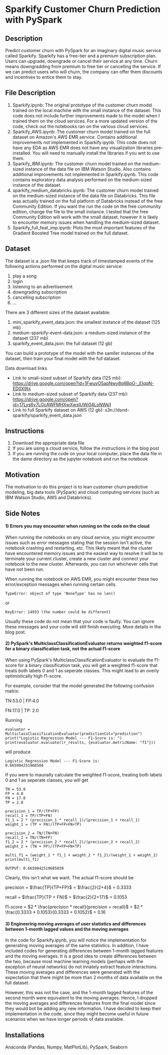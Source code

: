 # Sparkify Customer Churn Prediction with PySpark

## Description
Predict customer churn with PySpark for an imaginary digital music service called Sparkify. Sparkify has a free-tier and a premium subscription plan. Users can upgrade, downgrade or cancel their service at any time. Churn means downgradding from premium to free tier or cancelling the service. If we can predict users who will churn, the company can offer them discounts and incentives to entice them to stay.

## File Description
1. Sparkify.ipynb: The original prototype of the customer churn model trained on the local machine with the small instance of the dataset. This code does not include further improvements made to the model when I trained them on the cloud services. For a more updated version of the code, check out the notebooks ran on the various cloud services.
2. Sparkify_AWS.ipynb: The customer churn model trained on the full dataset on Amazon's AWS EMR service. Contains additional improvements not implemented in Sparkify.ipynb. This code does not have any EDA as AWS EMR does not have any visualization libraries pre-installed. You will need to manually install the libraries if you wnt to use them.
3. Sparkify_IBM.ipynb: The customer churn model trained on the medium-sized instance of the data file on IBM Watson Studio. Also contains additional improvements not implemented in Sparkify.ipynb. This code contains exploratory data analysis performed on the medium-sized instance of the dataset.
4. sparkify_medium_databricks.ipynb: The customer churn model trained on the medium-sized instance of the data file on Databricks. This file was actually trained on the full platform of Databricks instead of the free Community Edition. If you want the run the code on the free community edition, change the file to the small instance. I tested that the free Community Edition will work with the small dataset, however it is likely to encounter memory issues when handling the medium-sized dataset.
5. Sparkify_full_feat_imp.ipynb: Plots the most important features of the Gradient Boosted Tree model trained on the full dataset.

## Dataset
The dataset is a .json file that keeps track of timestamped events of the following actions performed on the digital music service:
1. play a song
2. login
3. listening to an advertisement
4. downgrading subscription
5. cancelling subscription
6. ...

There are 3 different sizes of the dataset available:
1. mini_sparkify_event_data.json: the smallest instance of the dataset (125 mb)
2. medium-sparkify-event-data.json: a medium-sized instance of the dataset (237 mb)
3. sparkify_event_data.json: the full dataset (12 gb)

You can build a prototype of the model with the samller instances of the dataset, then train your final model with the full dataset.

Data download links
* Link to small-sized subset of Sparkify data (125 mb): https://drive.google.com/open?id=1FwuyO5apNwy8q6BpG-_EIqqN-ED0X9tx
* Link to medium-sized subset of Sparkify data (237 mb): https://drive.google.com/open?id=17Lys6v7LOcAWFMHXwXwslUWj04LoNWp1
* Link to full Sparkify dataset on AWS (12 gb): s3n://dsnd-sparkify/sparkify_event_data.json

## Instructions
1. Download the appropriate data file
2. If you are using a cloud service, follow the instructions in the blog post
3. If you are running the code on your local computer, place the data file in the dame directory as the jupyter notebook and run the notebook

## Motivation
The motivation to do this project is to lean customer churn predictive modeling, big data tools (PySpark) and cloud computing services (such as IBM Watson Studio, AWS and Databricks).

## Side Notes
#### 1) Errors you may encounter when running on the code on the cloud
When running the notebooks on any cloud service, you might encounter issues such as error messages stating that the session isn't active, the notebook crashing and restarting, etc. This likely meant that the cluster have encountered memory issues and the easiest way to resolve it will be to terminate your current cluster, create a new cluster and connect your notebook to the new cluster. Afterwards, you can run whichever cells that have not been run.

When running the notebook on AWS EMR, you might encounter these two error/exception messages when running certain cells.
```
TypeError: object of type 'NoneType' has no len()
```
or
```
KeyError: 14933 (the number could be different)
```
Usually these code do not mean that your code is faulty. You can ignore these messages and your code will still finish executing. More details in the blog post.

#### 2) PySpark's MulticlassClassificationEvaluator returns weighted f1-score for a binary classification task, not the actual f1-score
When using PySpark's MulticlassClassificationEvaluator to evaluate the f1-score for a binary classification task, you will get a weighted f1-score that treats both labels 0 and 1 as seperate classes. This might lead to an overly optimistically high f1-score.

For example, consider that the model generated the following confusion matrix:

TN:53.0 | FP:4.0

FN:17.0 | TP: 2.0

Running
```
evaluator = MulticlassClassificationEvaluator(predictionCol="prediction")
print("Logistic Regression Model --- F1-Score is: ")
print(evaluator.evaluate(lr_results, {evaluator.metricName: "f1"}))
```
will produce
```
Logistic Regression Model --- F1-Score is: 
0.665984251968504
```
If you were to maunally calculate the weighted f1-score, treating both labels 0 and 1 as seperate classes, you will get
```
TN = 53.0
FP = 4.0
FN = 17.0
TP = 2.0

precision_1 = TP/(TP+FP)
recall_1 = TP/(TP+FN)
f1_1 = 2 * (precision_1 * recall_1)/(precision_1 + recall_1)
weight_1 = (TP + FN)/(TP+FP+FN+TP)

precision_2 = TN/(TN+FN)
recall_2 = TN/(TN+FP)
f1_2 = 2 * (precision_2 * recall_2)/(precision_2 + recall_2)
weight_2 = (TN + FP)/(TP+FP+FN+TP)

multi_f1 = (weight_1 * f1_1 + weight_2 * f1_2)/(weight_1 + weight_2)
print(multi_f1)

OUTPUT: 0.6659842519685039
```

Clearly, this isn't what we want. The actual f1-score should be

precision = $\frac{TP}{TP+FP}$ = $\frac{2}{2+4}$ = $0.3333$

recall = $\frac{TP}{TP + FN}$ = $\frac{2}{2+17}$ = $0.1053$

f1-score = $2 * \frac{precision * recall}{precision + recall}$ = $2 * \frac{0.3333 * 0.1053}{0.3333 + 0.1052}$ = 0.16

#### 3) Engineering moving averages of user statistics and differences between 1-month lagged values and the moving averages
In the code for Sparkify.ipynb, you will notice the implementation for generating moving averages of the same statistics. In addition, I have included codes for generating differences between 1-month lagged features and the moving averages. It is a good idea to create differences between the two, because most machine learning models (perhaps with the exception of neural networks) do not innately extract feature interactions. These moving averages and differences were generated with the expectation that there might be more than 2 months of data available on the full dataset.

However, this was not the case, and the 1-month lagged features of the second month were equivalent to the moving averages. Hence, I dropped the moving averages and differences features from the final model since they would bot be adding any new information.
I have decided to keep their implementation in the code, since they might become useful in future scenarios when we have longer periods of data available.

## Installations
Anaconda (Pandas, Numpy, MatPlotLib), PySpark, Seaborn
